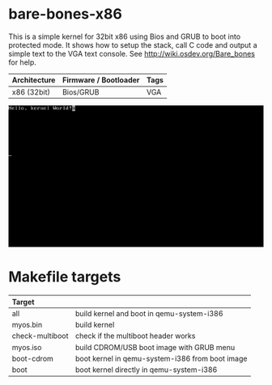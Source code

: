 # bare-bones-x86

This is a simple kernel for 32bit x86 using Bios and GRUB to boot into
protected mode. It shows how to setup the stack, call C code and
output a simple text to the VGA text console. See
http://wiki.osdev.org/Bare_bones for help.

| Architecture | Firmware / Bootloader | Tags |
| ------------ | --------------------- | ---- |
| x86 (32bit)  | Bios/GRUB             | VGA  |

![screenshot](screenshot.gif)

# Makefile targets

| Target          |                                                 |
| :-------------- | :---------------------------------------------- |
| all             | build kernel and boot in qemu-system-i386       |
| myos.bin        | build kernel                                    |
| check-multiboot | check if the multiboot header works             |
| myos.iso        | build CDROM/USB boot image with GRUB menu       |
| boot-cdrom      | boot kernel in qemu-system-i386 from boot image |
| boot            | boot kernel directly in qemu-system-i386        |
